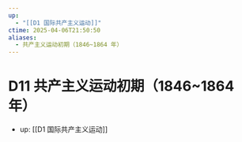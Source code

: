 ```yaml
---
up:
  - "[[D1 国际共产主义运动]]"
ctime: 2025-04-06T21:50:50
aliases:
  - 共产主义运动初期（1846~1864 年）
---
```


# D11 共产主义运动初期（1846~1864 年）

- up: [[D1 国际共产主义运动]]
